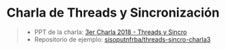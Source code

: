 # Charla de Threads y Sincronización

<YouTube v="G8PD6wauMeY"/>

> - PPT de la charla:
> [3er Charla 2018 - Threads y Sincro](http://faq.utnso.com.ar/threads)
> - Repositorio de ejemplo:
> [sisoputnfrba/threads-sincro-charla3](https://github.com/sisoputnfrba/threads-sincro-charla3)
